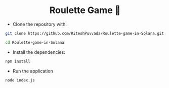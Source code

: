 <div align="center">
<h1>Roulette Game 🎰</h1>
</div>

* Clone the repository with:

```bash
git clone https://github.com/RiteshPuvvada/Roulette-game-in-Solana.git

cd Roulette-game-in-Solana
```
* Install the dependencies:

```bash
npm install
```

*  Run the application

```bash
node index.js
```


